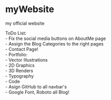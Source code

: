 # myWebsite
my official website

ToDo List:<br>
	- Fix the social media buttons on AboutMe page<br>
	- Assign the Blog Categories to the right pages<br>
	- Contact Page!<br>
	- Portfolio:<br>
		- Vector Illustrations<br>
		- 2D Graphics<br>
		- 3D Renders<br>
		- Typography<br>
		- Code<br>
	- Asign GitHub to all navbar's<br>
	- Google Font, Roboto all Blog!